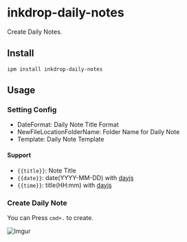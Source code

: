 # inkdrop-daily-notes

Create Daily Notes.

## Install

```
ipm install inkdrop-daily-notes
```

## Usage

### Setting Config

- DateFormat: Daily Note Title Format
- NewFileLocationFolderName: Folder Name for Daily Note
- Template: Daily Note Template

#### Support
- `{{title}}`: Note Title
- `{{date}}`: date(YYYY-MM-DD) with [dayjs](https://day.js.org/)
- `{{time}}`: title(HH:mm) with [dayjs](https://day.js.org/)

### Create Daily Note

You can Press `cmd+.` to create.

![Imgur](https://i.imgur.com/yXpGuwp.gif)
